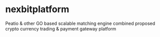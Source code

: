 # nexbitplatform
Peatio &amp; other GO based scalable matching engine combined proposed crypto currency trading &amp; payment gateway platform
